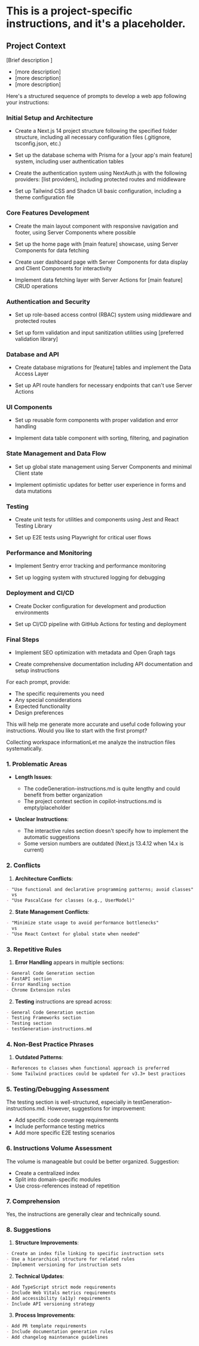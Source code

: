 # This is a project-specific instructions, and it's a placeholder.

## Project Context

[Brief description ]

- [more description]
- [more description]
- [more description]

Here's a structured sequence of prompts to develop a web app following your instructions:

### Initial Setup and Architecture

- Create a Next.js 14 project structure following the specified folder structure, including all necessary configuration files (.gitignore, tsconfig.json, etc.)

- Set up the database schema with Prisma for a [your app's main feature] system, including user authentication tables

- Create the authentication system using NextAuth.js with the following providers: [list providers], including protected routes and middleware

- Set up Tailwind CSS and Shadcn UI basic configuration, including a theme configuration file

### Core Features Development

- Create the main layout component with responsive navigation and footer, using Server Components where possible

- Set up the home page with [main feature] showcase, using Server Components for data fetching

- Create user dashboard page with Server Components for data display and Client Components for interactivity

- Implement data fetching layer with Server Actions for [main feature] CRUD operations

### Authentication and Security

- Set up role-based access control (RBAC) system using middleware and protected routes

- Set up form validation and input sanitization utilities using [preferred validation library]

### Database and API

- Create database migrations for [feature] tables and implement the Data Access Layer

- Set up API route handlers for necessary endpoints that can't use Server Actions

### UI Components

- Set up reusable form components with proper validation and error handling

- Implement data table component with sorting, filtering, and pagination

### State Management and Data Flow

- Set up global state management using Server Components and minimal Client state

- Implement optimistic updates for better user experience in forms and data mutations

### Testing

- Create unit tests for utilities and components using Jest and React Testing Library

- Set up E2E tests using Playwright for critical user flows

### Performance and Monitoring

- Implement Sentry error tracking and performance monitoring

- Set up logging system with structured logging for debugging

### Deployment and CI/CD

- Create Docker configuration for development and production environments

- Set up CI/CD pipeline with GitHub Actions for testing and deployment

### Final Steps

- Implement SEO optimization with metadata and Open Graph tags

- Create comprehensive documentation including API documentation and setup instructions

For each prompt, provide:

- The specific requirements you need
- Any special considerations
- Expected functionality
- Design preferences

This will help me generate more accurate and useful code following your instructions. Would you like to start with the first prompt?

Collecting workspace informationLet me analyze the instruction files systematically.

### 1. Problematic Areas

- **Length Issues**:

  - The codeGeneration-instructions.md is quite lengthy and could benefit from better organization
  - The project context section in copilot-instructions.md is empty/placeholder

- **Unclear Instructions**:
  - The interactive rules section doesn't specify how to implement the automatic suggestions
  - Some version numbers are outdated (Next.js 13.4.12 when 14.x is current)

### 2. Conflicts

1. **Architecture Conflicts**:

```markdown
- "Use functional and declarative programming patterns; avoid classes"
  vs
- "Use PascalCase for classes (e.g., UserModel)"
```

2. **State Management Conflicts**:

```markdown
- "Minimize state usage to avoid performance bottlenecks"
  vs
- "Use React Context for global state when needed"
```

### 3. Repetitive Rules

1. **Error Handling** appears in multiple sections:

```markdown
- General Code Generation section
- FastAPI section
- Error Handling section
- Chrome Extension rules
```

2. **Testing** instructions are spread across:

```markdown
- General Code Generation section
- Testing Frameworks section
- Testing section
- testGeneration-instructions.md
```

### 4. Non-Best Practice Phrases

1. **Outdated Patterns**:

```markdown
- References to classes when functional approach is preferred
- Some Tailwind practices could be updated for v3.3+ best practices
```

### 5. Testing/Debugging Assessment

The testing section is well-structured, especially in testGeneration-instructions.md. However, suggestions for improvement:

- Add specific code coverage requirements
- Include performance testing metrics
- Add more specific E2E testing scenarios

### 6. Instructions Volume Assessment

The volume is manageable but could be better organized. Suggestion:

- Create a centralized index
- Split into domain-specific modules
- Use cross-references instead of repetition

### 7. Comprehension

Yes, the instructions are generally clear and technically sound.

### 8. Suggestions

1. **Structure Improvements**:

```markdown
- Create an index file linking to specific instruction sets
- Use a hierarchical structure for related rules
- Implement versioning for instruction sets
```

2. **Technical Updates**:

```markdown
- Add TypeScript strict mode requirements
- Include Web Vitals metrics requirements
- Add accessibility (a11y) requirements
- Include API versioning strategy
```

3. **Process Improvements**:

```markdown
- Add PR template requirements
- Include documentation generation rules
- Add changelog maintenance guidelines
```
